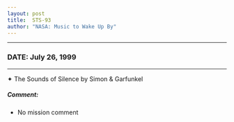 ```yaml
---
layout: post
title:  STS-93
author: "NASA: Music to Wake Up By"
---
```


----
### DATE: July 26, 1999
----
✦ The Sounds of Silence by Simon & Garfunkel

##### Comment:
* No mission comment
